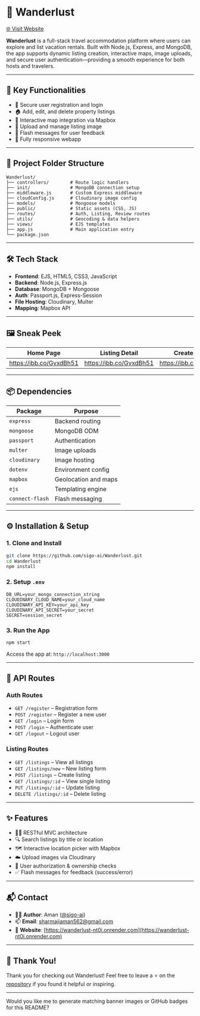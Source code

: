 
# 🧭 Wanderlust

[🌐 Visit Website](https://wanderlust-nt0i.onrender.com)

**Wanderlust** is a full-stack travel accommodation platform where users can explore and list vacation rentals. Built with Node.js, Express, and MongoDB, the app supports dynamic listing creation, interactive maps, image uploads, and secure user authentication—providing a smooth experience for both hosts and travelers.

---

## 🔑 Key Functionalities

* 🔐 Secure user registration and login
* 🏠 Add, edit, and delete property listings
* 📍 Interactive map integration via Mapbox
* 📸 Upload and manage listing image
* 💬 Flash messages for user feedback
* 📱 Fully responsive webapp

---

## 📁 Project Folder Structure

```
Wanderlust/
├── controllers/        # Route logic handlers
├── init/               # MongoDB connection setup
├── middleware.js       # Custom Express middleware
├── cloudConfig.js      # Cloudinary image config
├── models/             # Mongoose models
├── public/             # Static assets (CSS, JS)
├── routes/             # Auth, Listing, Review routes
├── utils/              # Geocoding & data helpers
├── views/              # EJS templates
├── app.js              # Main application entry
└── package.json
```

---

## 🛠️ Tech Stack

* **Frontend**: EJS, HTML5, CSS3, JavaScript
* **Backend**: Node.js, Express.js
* **Database**: MongoDB + Mongoose
* **Auth**: Passport.js, Express-Session
* **File Hosting**: Cloudinary, Multer
* **Mapping**: Mapbox API

---


## 🖼️ Sneak Peek

| Home Page                                 | Listing Detail                              | Create Listing                              |
| ----------------------------------------- | ------------------------------------------- | ------------------------------------------- |
|https://ibb.co/GvxdBh51 | https://ibb.co/GvxdBh51 | https://ibb.co/GvxdBh51 |

---

## 📦 Dependencies

| Package         | Purpose              |
| --------------- | -------------------- |
| `express`       | Backend routing      |
| `mongoose`      | MongoDB ODM          |
| `passport`      | Authentication       |
| `multer`        | Image uploads        |
| `cloudinary`    | Image hosting        |
| `dotenv`        | Environment config   |
| `mapbox`        | Geolocation and maps |
| `ejs`           | Templating engine    |
| `connect-flash` | Flash messaging      |

---

## ⚙️ Installation & Setup

### 1. Clone and Install

```bash
git clone https://github.com/sigo-ai/Wanderlust.git
cd Wanderlust
npm install
```

### 2. Setup `.env`

```env
DB_URL=your_mongo_connection_string
CLOUDINARY_CLOUD_NAME=your_cloud_name
CLOUDINARY_API_KEY=your_api_key
CLOUDINARY_API_SECRET=your_secret
SECRET=session_secret
```

### 3. Run the App

```bash
npm start
```

Access the app at: `http://localhost:3000`

---

## 📡 API Routes

### Auth Routes

* `GET /register` – Registration form
* `POST /register` – Register a new user
* `GET /login` – Login form
* `POST /login` – Authenticate user
* `GET /logout` – Logout user

### Listing Routes

* `GET /listings` – View all listings
* `GET /listings/new` – New listing form
* `POST /listings` – Create listing
* `GET /listings/:id` – View single listing
* `PUT /listings/:id` – Update listing
* `DELETE /listings/:id` – Delete listing

---

## ✨ Features

* 🧑‍💻 RESTful MVC architecture
* 🔍 Search listings by title or location
* 🗺️ Interactive location picker with Mapbox
* ☁️ Upload images via Cloudinary
* 🚫 User authorization & ownership checks
* ✅ Flash messages for feedback (success/error)

---

## 📬 Contact

* 👨‍💻 **Author**: Aman ([@sigo-ai](https://github.com/sigo-ai))
* 📫 **Email**: [sharmajiaman562@gmail.com](mailto:sharmajiaman562@gmail.com)
* 🔗 **Website**: [https://wanderlust-nt0i.onrender.com](https://wanderlust-nt0i.onrender.com)

---

## 🙏 Thank You!

Thank you for checking out Wanderlust! Feel free to leave a ⭐ on the [repository](https://github.com/sigo-ai/Wanderlust) if you found it helpful or inspiring.

---

Would you like me to generate matching banner images or GitHub badges for this README?
